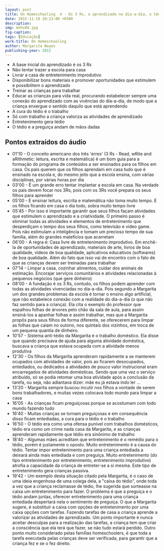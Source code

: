 ```yaml
---
layout: post
title: On Homeschooling  4 - Os 3 Rs, o aprendizado no dia-a-dia, o tédio, a preguiça e o trabalho
date: 2015-11-19 20:23:00 +0300
description: 
img: mnhs04.jpg
fig-caption: 
tags: [Educação]
work-title: On Homeschooling
author: Margarita Noyes
publishing-year: 2012
---
```


* A base inicial do aprendizado é os 3 Rs
* Não tentar trazer a escola para casa
* Livrar a casa de entretenimento improdutivo
* Disponibilizar bons materiais e promover oportunidades que estimulem e possibilitem o aprendizado
* Treinar as crianças para trabalhar
* Educar as crianças para vida real, procurando estabelecer sempre uma conexão do aprendizado com as vivências do dia-a-dia, de modo que a criança enxergue o sentido daquilo que está aprendendo
* A cura do tédio é o trabalho
* Só com trabalho a criança valoriza as atividades de aprendizado
* Entretenimento gera tédio
* O tédio e a preguiça andam de mãos dadas

## Pontos extraídos do áudio

* 01'10 - O conceito americano dos três 'erres' (3 Rs - Read, wRite and aRithmetic: leitura, escrita e matemática) é um bom guia para a formação do programa de conteúdos a ser ensinados para os filhos em casa. Os pais querem que os filhos aprendam em casa tudo que é ensinado na escola e, do mesmo jeito que a escola ensina, com várias disciplinas, por várias horas por dia
* 03'00 - É um grande erro tentar implantar a escola em casa. Na verdade os pais devem focar nos 3Rs, pois com os 3Rs você prepara os seus filhos para aprender
* 05'00 - E ensinar leitura, escrita e matemática não toma muito tempo. E os filhos ficando em casa o dia todo, sobra muito tempo livre
* 05'45 - Por isso é importante garantir que seus filhos façam atividades que estimulem o aprendizado e a criatividade. O primeiro passo é eliminar todas as atividades e elementos de entretenimento que desperdiçam o tempo dos seus filhos, como televisão e video game. Pois não estimulam a inteligência e tomam um precioso tempo de sua família, além do grandes malefícios que acarretam
* 06'00 - A regra é: Casa livre de entretenimento improdutivo. Em enchê-la de oportunidades de aprendizado, materiais de arte, livros de boa qualidade, videos de boa qualidade, aplicativos educativos (softwares) de boa qualidade. Além do fato que isso vai de encontro com o fato de que as crianças devem ser treinadas para trabalhar
* 07'14 - Limpar a casa, cozinhar alimentos, cuidar dos animais de estimação. Encorajar serviços comunitários e atividades relacionadas à pequenos negócios (que gere dinheiro)
* 08'00 - A fundação é os 3 Rs, contudo, os filhos podem aprender com todas as atividades vivenciadas no dia-a-dia. Pois segundo a Margarita um dos grandes problemas da escola é tornar o ensino algo artificial, que não estabelece conexão com a realidade do dia-a-dia (o que não faz sentido para a criança). Ela cita o exemplo do professor que espalhou folhas de árvores pelo chão da sala de aula, para assim ensiná-los a apanhar folhas e assim trabalhar, mas que a Margarita propôs para seus filhos de forma diferente, se oferecerem para limpar as folhas que caiam no outono, nos quintais dos vizinhos, em troca de um pequena quantia de dinheiro.
* 10'57 - Sistema anti-tédio da Margarita é o trabalho doméstico. Ela disse que quando precisava de ajuda para alguma atividade doméstica, buscava a criança que estava ocupada com a atividade menos produtiva
* 12'30 - Os filhos da Margarita aprenderam rapidamente a se manterem ocupados com atividades de valor, pois ao ficarem desocupados, entediados, ou dedicados a atividades de pouco valor instrucional eram encarregados de atividades domésticas. Sendo que uma vez o serviço atribuído, só se podia retomar uma boa atividade após a conclusão da tarefa, ou seja, não adiantava dizer: mãe eu já estava indo ler ... 
* 13'20 - Margarita sempre buscou incutir nos filhos a vontade de serem bons trabalhadores, e muitas vezes colocava todo mundo para limpar a casa
* 16'05 - As crianças ficam preguiçosas porque se acostumam com todo mundo fazendo tudo
* 16'40 - Muitas crianças se tornam preguiçosas e em consequência disso ficam entediadas, a cura para o tédio é o trabalho
* 16'50 - O tédio era como uma ofensa punível com trabalhos domésticos, tédio era como um crime nada casa da Margarita, e as crianças aprenderam rapidamente que tédio era sinônimo de trabalho
* 18'40 - Algumas mães acreditam que entretenimento é o remédio para o tédio, porém é justamente o oposto. Muito entretenimento é a causa do tédio. Tentar impor entretenimento para uma criança entediada a deixará ainda mais entediada e com preguiça. Muito entretenimento (do tipo entretenimento por entretenimento, entretenimento improdutivo) atrofia a capacidade da criança de entreter-se a si mesma. Este tipo de entretenimento  gera crianças passiva.
* 19'42 - Um exemplo desta situação citado pela Margarita, é o caso de uma ideia engenhosa de uma colega dela, a "caixa do tédio", onde toda a vez que a criança reclamasse de tédio, lhe sugerida que sorteasse na caixa um entretenimento para fazer. O problema é que a preguiça e o tédio andam juntas, oferecer entretenimento para uma criança entediada despertará nela o sentimento de preguiça. O que a Margarita sugere, é substituir a caixa com opções de entretenimento por uma caixa opções com tarefas. Fazendo tarefas de casa a criança aprende a valorizar as atividades de aprendizado. Um ponto importante é nunca aceitar desculpas para a realização das tarefas, a criança tem que criar a consciência que ela terá que fazer, se não tudo estará perdido. Outro ponto muito considerado pelas famílias homeschoolers, é que toda a tarefa executada pelas crianças deve ser verificada, para garantir que a criança fez e se o fez direito.
